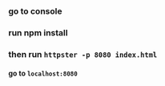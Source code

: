 ### go to console

### run npm install

### then run `httpster -p 8080 index.html`

#### go to `localhost:8080`
